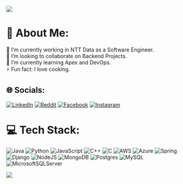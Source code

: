 ![](https://res.cloudinary.com/dejak9uz1/image/upload/v1732915010/result_dxqbrx.gif)
# 💫 About Me:

🔭 I’m currently working in NTT Data as a Software Engineer.<br>👯 I’m looking to collaborate on Backend Projects.<br>🌱 I’m currently learning Apex and DevOps.<br>⚡ Fun fact: I love cooking.

## 🌐 Socials:

[![LinkedIn](https://img.shields.io/badge/LinkedIn-%230077B5.svg?logo=linkedin&logoColor=white)](https://linkedin.com/in/bryanedinsonvelan/) [![Reddit](https://img.shields.io/badge/Reddit-%23FF4500.svg?logo=Reddit&logoColor=white)](https://reddit.com/user/Candid-Pea192) [![Facebook](https://img.shields.io/badge/Facebook-%231877F2.svg?logo=Facebook&logoColor=white)](https://facebook.com/bryanedinsonvn/) [![Instagram](https://img.shields.io/badge/Instagram-%23E4405F.svg?logo=Instagram&logoColor=white)](https://instagram.com/bryanedinson98) 

# 💻 Tech Stack:

![Java](https://img.shields.io/badge/java-%23ED8B00.svg?style=for-the-badge&logo=openjdk&logoColor=white) ![Python](https://img.shields.io/badge/python-3670A0?style=for-the-badge&logo=python&logoColor=ffdd54) ![JavaScript](https://img.shields.io/badge/javascript-%23323330.svg?style=for-the-badge&logo=javascript&logoColor=%23F7DF1E) ![C++](https://img.shields.io/badge/c++-%2300599C.svg?style=for-the-badge&logo=c%2B%2B&logoColor=white) ![C](https://img.shields.io/badge/c-%2300599C.svg?style=for-the-badge&logo=c&logoColor=white) ![AWS](https://img.shields.io/badge/AWS-%23FF9900.svg?style=for-the-badge&logo=amazon-aws&logoColor=white) ![Azure](https://img.shields.io/badge/azure-%230072C6.svg?style=for-the-badge&logo=microsoftazure&logoColor=white)  ![Spring](https://img.shields.io/badge/spring-%236DB33F.svg?style=for-the-badge&logo=spring&logoColor=white) ![Django](https://img.shields.io/badge/django-%23092E20.svg?style=for-the-badge&logo=django&logoColor=white) ![NodeJS](https://img.shields.io/badge/node.js-6DA55F?style=for-the-badge&logo=node.js&logoColor=white) ![MongoDB](https://img.shields.io/badge/MongoDB-%234ea94b.svg?style=for-the-badge&logo=mongodb&logoColor=white) ![Postgres](https://img.shields.io/badge/postgres-%23316192.svg?style=for-the-badge&logo=postgresql&logoColor=white) ![MySQL](https://img.shields.io/badge/mysql-4479A1.svg?style=for-the-badge&logo=mysql&logoColor=white) ![MicrosoftSQLServer](https://img.shields.io/badge/Microsoft%20SQL%20Server-CC2927?style=for-the-badge&logo=microsoft%20sql%20server&logoColor=white)

![](https://res.cloudinary.com/dejak9uz1/image/upload/v1732915042/result_1_ypscjj.gif)

